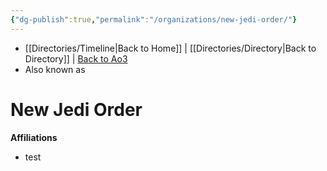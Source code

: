 ```yaml
---
{"dg-publish":true,"permalink":"/organizations/new-jedi-order/"}
---
```


- [[Directories/Timeline\|Back to Home]] | [[Directories/Directory\|Back to Directory]] | [Back to Ao3](https://archiveofourown.org/works/19334440/chapters/45992584)
- Also known as

# New Jedi Order


**Affiliations** 
- test
